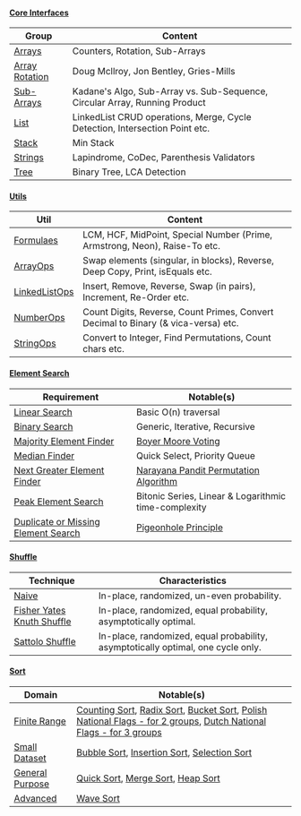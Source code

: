#### [Core Interfaces](src/main/java/com/sl/algorithms/core/interfaces)

| Group|Content|
|---------------|-------|
|[Arrays](src/main/java/com/sl/algorithms/core/array)|Counters, Rotation, Sub-Arrays|
|[Array Rotation](src/main/java/com/sl/algorithms/core/array/rotation)|Doug Mcllroy, Jon Bentley, Gries-Mills|
|[Sub-Arrays](src/main/java/com/sl/algorithms/core/array/subarray)|Kadane's Algo, Sub-Array vs. Sub-Sequence, Circular Array, Running Product|
|[List](src/main/java/com/sl/algorithms/core/list)|LinkedList CRUD operations, Merge, Cycle Detection, Intersection Point etc.|
|[Stack](src/main/java/com/sl/algorithms/core/stack)|Min Stack|
|[Strings](src/main/java/com/sl/algorithms/core/strings)|Lapindrome, CoDec, Parenthesis Validators|
|[Tree](src/main/java/com/sl/algorithms/core/tree)|Binary Tree, LCA Detection|

#### [Utils](src/main/java/com/sl/algorithms/core/utils)
|Util|Content|
|----|-------|
|[Formulaes](src/main/java/com/sl/algorithms/core/utils/Formulas.java)| LCM, HCF, MidPoint, Special Number (Prime, Armstrong, Neon), Raise-To etc.|
|[ArrayOps](src/main/java/com/sl/algorithms/core/utils/ArrayOps.java)| Swap elements (singular, in blocks), Reverse, Deep Copy, Print, isEquals etc.|
|[LinkedListOps](src/main/java/com/sl/algorithms/core/utils/LinkedListOps.java)| Insert, Remove, Reverse, Swap (in pairs), Increment, Re-Order etc.|
|[NumberOps](src/main/java/com/sl/algorithms/core/utils/NumberOps.java)| Count Digits, Reverse, Count Primes, Convert Decimal to Binary (& vica-versa) etc.|
|[StringOps](src/main/java/com/sl/algorithms/core/utils/StringOps.java)| Convert to Integer, Find Permutations, Count chars etc.|

#### [Element Search](src/main/java/com/sl/algorithms/search)
|Requirement|Notable(s)|
|-----------|--------|
|[Linear Search](src/main/java/com/sl/algorithms/search/linearsearch)| Basic O(n) traversal|
|[Binary Search](src/main/java/com/sl/algorithms/search/binarysearch)| Generic, Iterative, Recursive|
|[Majority Element Finder](src/main/java/com/sl/algorithms/search/majorityelement)|[Boyer Moore Voting](https://en.wikipedia.org/wiki/Boyer%E2%80%93Moore_majority_vote_algorithm)|
|[Median Finder](src/main/java/com/sl/algorithms/search/median)|Quick Select, Priority Queue|
|[Next Greater Element Finder](src/main/java/com/sl/algorithms/search/nge)|[Narayana Pandit Permutation Algorithm](http://www.tropicalcoder.com/APermutationOnCombinatorialAlgorithms.htm)|
|[Peak Element Search](src/main/java/com/sl/algorithms/search/peakelement)|Bitonic Series, Linear & Logarithmic time-complexity|
|[Duplicate or Missing Element Search](src/main/java/com/sl/algorithms/search/pigeonhole)|[Pigeonhole Principle](https://en.wikipedia.org/wiki/Pigeonhole_principle)|

#### [Shuffle](src/main/java/com/sl/algorithms/shuffle)
|Technique|Characteristics|
|---------|---------------|
|[Naive](src/main/java/com/sl/algorithms/shuffle/NaiveShuffle.java)| In-place, randomized, un-even probability.|
|[Fisher Yates Knuth Shuffle](src/main/java/com/sl/algorithms/shuffle/FisherYatesKnuthShuffle.java)|In-place, randomized, equal probability, asymptotically optimal.|
|[Sattolo Shuffle](src/main/java/com/sl/algorithms/shuffle/SattoloShuffle.java)|In-place, randomized, equal probability, asymptotically optimal, one cycle only.|

#### [Sort](src/main/java/com/sl/algorithms/sort)
|Domain|Notable(s)|
|------|----------|
|[Finite Range](src/main/java/com/sl/algorithms/sort/finitegroups)|[Counting Sort](src/main/java/com/sl/algorithms/sort/finitegroups/integersorting/CountingSort.java), [Radix Sort](src/main/java/com/sl/algorithms/sort/finitegroups/integersorting/RadixSort.java), [Bucket Sort](src/main/java/com/sl/algorithms/sort/finitegroups/bucketsort), [Polish National Flags - for 2 groups](src/main/java/com/sl/algorithms/sort/finitegroups/PolishNationalFlagSort.java), [Dutch National Flags - for 3 groups](src/main/java/com/sl/algorithms/sort/finitegroups/DutchNationalFlagSort.java)|
|[Small Dataset](src/main/java/com/sl/algorithms/sort/generalpurpose/smalldata)|[Bubble Sort](src/main/java/com/sl/algorithms/sort/generalpurpose/smalldata/BubbleSort.java), [Insertion Sort](src/main/java/com/sl/algorithms/sort/generalpurpose/smalldata/InsertionSort.java), [Selection Sort](src/main/java/com/sl/algorithms/sort/generalpurpose/smalldata/SelectionSort.java)|
|[General Purpose](src/main/java/com/sl/algorithms/sort/generalpurpose)|[Quick Sort](src/main/java/com/sl/algorithms/sort/generalpurpose/QuickSort.java), [Merge Sort](src/main/java/com/sl/algorithms/sort/generalpurpose/merge), [Heap Sort](src/main/java/com/sl/algorithms/sort/generalpurpose/heap)|
|[Advanced](src/main/java/com/sl/algorithms/sort/advanced)|[Wave Sort](src/main/java/com/sl/algorithms/sort/advanced/wave)|
